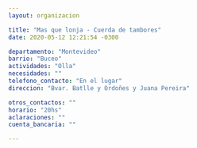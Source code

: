 ```yaml
---
layout: organizacion

title: "Mas que lonja - Cuerda de tambores"
date: 2020-05-12 12:21:54 -0300

departamento: "Montevideo"
barrio: "Buceo"
actividades: "Olla"
necesidades: ""
telefono_contacto: "En el lugar"
direccion: "Bvar. Batlle y Ordoñes y Juana Pereira"

otros_contactos: ""
horario: "20hs"
aclaraciones: ""
cuenta_bancaria: ""

---
```

